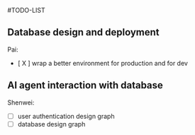 #TODO-LIST

## Database design and deployment
Pai:
- [ X ] wrap a better environment for production and for dev


## AI agent interaction with database





Shenwei:

- [ ] user authentication design graph
- [ ] database design graph